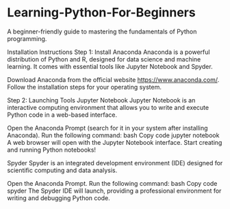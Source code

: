 # Learning-Python-For-Beginners
A beginner-friendly guide to mastering the fundamentals of Python programming.

Installation Instructions
Step 1: Install Anaconda
Anaconda is a powerful distribution of Python and R, designed for data science and machine learning. It comes with essential tools like Jupyter Notebook and Spyder.

Download Anaconda from the official website https://www.anaconda.com/. 
Follow the installation steps for your operating system.

Step 2: Launching Tools
Jupyter Notebook
Jupyter Notebook is an interactive computing environment that allows you to write and execute Python code in a web-based interface.

Open the Anaconda Prompt (search for it in your system after installing Anaconda).
Run the following command:
bash
Copy code
jupyter notebook
A web browser will open with the Jupyter Notebook interface. Start creating and running Python notebooks!

Spyder
Spyder is an integrated development environment (IDE) designed for scientific computing and data analysis.

Open the Anaconda Prompt.
Run the following command:
bash
Copy code
spyder
The Spyder IDE will launch, providing a professional environment for writing and debugging Python code.
